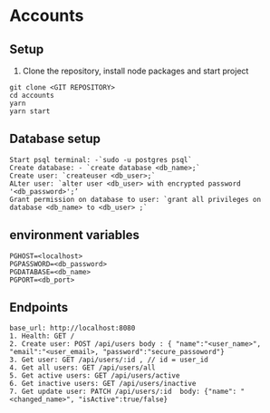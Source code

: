 # Accounts

## Setup

1. Clone the repository, install node packages and start project

```shell
git clone <GIT REPOSITORY>
cd accounts
yarn
yarn start
```

## Database setup

```
Start psql terminal: -`sudo -u postgres psql`
Create database: - `create database <db_name>;`
Create user: `createuser <db_user>;`
ALter user: `alter user <db_user> with encrypted password '<db_password>';’
Grant permission on database to user: `grant all privileges on database <db_name> to <db_user> ;`
```

## environment variables

```PGUSER=<db_user>
PGHOST=<localhost>
PGPASSWORD=<db_password>
PGDATABASE=<db_name>
PGPORT=<db_port>
```

## Endpoints

```curl
base_url: http://localhost:8080
1. Health: GET /
2. Create user: POST /api/users body : { "name":"<user_name>", "email":"<user_email>, "password":"secure_passoword"}
3. Get user: GET /api/users/:id , // id = user_id
4. Get all users: GET /api/users/all
5. Get active users: GET /api/users/active
6. Get inactive users: GET /api/users/inactive
7. Get update user: PATCH /api/users/:id  body: {"name": "<changed_name>", "isActive":true/false}
```
